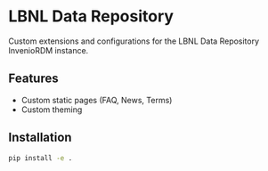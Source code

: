 # LBNL Data Repository

Custom extensions and configurations for the LBNL Data Repository InvenioRDM instance.

## Features

- Custom static pages (FAQ, News, Terms)
- Custom theming

## Installation

```bash
pip install -e .
```
